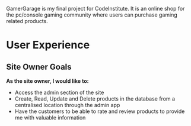 GamerGarage is my final project for CodeInstitute. It is an online shop for the pc/console gaming community where users can purchase gaming related products.

# User Experience

## Site Owner Goals

**As the site owner, I would like to:**
* Access the admin section of the site
* Create, Read, Update and Delete products in the database from a centralised location through the admin app
* Have the customers to be able to rate and review products to provide me with valuable information